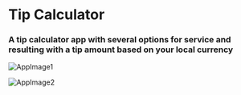 # Tip Calculator

### A tip calculator app with several options for service and resulting with a tip amount based on your local currency



![AppImage1](https://raw.githubusercontent.com/yigitkalan/resources-for-repos/main/tip-calculator/WhatsApp%20Image%202022-04-30%20at%203.01.36%20PM1.jpeg?token=GHSAT0AAAAAABSSC4Y3ANN5773EQBDIFVSSYTNHNVA)


![AppImage2](https://raw.githubusercontent.com/yigitkalan/resources-for-repos/main/tip-calculator/WhatsApp%20Image%202022-04-30%20at%203.01.36%20PM.jpeg?token=GHSAT0AAAAAABSSC4Y2ZCIXYBJRCCH35AR2YTNGZUQ)
